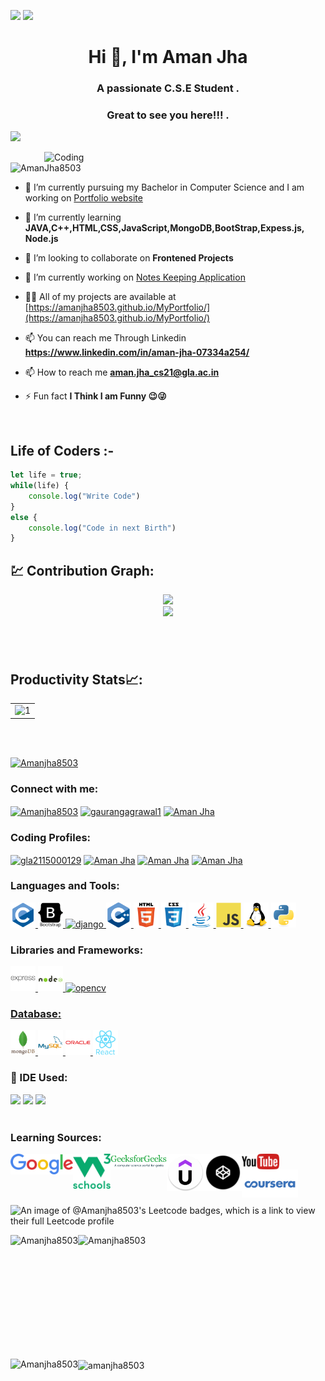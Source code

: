 ![](https://github.com/Amanjha8503/Amanjha8503/blob/main/bnr.png)
![](https://github.com/Amanjha8503/Amanjha8503/blob/main/banner.jpg)
<h1 align="center">Hi 👋, I'm Aman Jha</h1>
<h3 align="center">A passionate  C.S.E Student .</h3>
<h3 align="center">Great to see you here!!! .</h3>
<!-- Typing SVG by Amanjha8503 - https://github.com/Amanjha8503/readme-typing-svg -->
<p align="left">
  <a href="https://github.com/Amanjha8503/readme-typing-svg"><img src="https://readme-typing-svg.herokuapp.com/?lines=Hi,%20I%20am%20Aman%20Jha%20!;I%20Like%20to%20Explore%20new%20Coding%20Languages;I%20Love%20Coding%20❤;I%20Like%20to%20learn%20new%20Technologies.&font=Fira%20Code&left=true&width=440&height=45&color=61CC8C&vleft=true&size=22"></a>
</p>
<!--  -->
<img align="right" alt="Coding" Width="450" src="https://github.com/Amanjha8503/Amanjha8503/blob/main/code.gif"

<p align="left"> <img src="https://komarev.com/ghpvc/?username=AmanJha8503@&label=Profile%20views&color=0e75b6&style=flat" alt="AmanJha8503" /> </p>

- 🔭 I’m currently pursuing my Bachelor in  Computer Science and I am working on [Portfolio website](https://amanjha8503.github.io/MyPortfolio/)

- 🌱 I’m currently learning **JAVA,C++,HTML,CSS,JavaScript,MongoDB,BootStrap,Expess.js, Node.js**

- 👯 I’m looking to collaborate on **Frontened Projects**

- 🔭 I’m currently working on [Notes Keeping Application](https://amanjha8503.github.io/NotesKeepingApplication/)

- 👨‍💻 All of my projects are available at [https://amanjha8503.github.io/MyPortfolio/](https://amanjha8503.github.io/MyPortfolio/)

- 📫 You can reach me Through Linkedin **https://www.linkedin.com/in/aman-jha-07334a254/**

- 📫 How to reach me **aman.jha_cs21@gla.ac.in**

- ⚡ Fun fact **I Think I am Funny 😉😜**

<br>


## Life of Coders :-
```javascript
let life = true;
while(life) {
    console.log("Write Code")
}
else {
    console.log("Code in next Birth")
}
```

## 💹 Contribution Graph:

<div align = "center">

![][snake] <br> ![][graph]

</div>

<h2 align="center">
<p align="center"><img width="150%"
</p>

## Productivity Stats📈:
<table>
  <tr>
    <td><center><img src="https://github-profile-summary-cards.vercel.app/api/cards/profile-details?username=Amanjha8503&theme=monokai"  display=block width=100% height=auto  alt="1" ></center></td></b>
   </tr>
</table>

<!--
<a href="https://github.com/Amanjha8503/github-readme-activity-graph">
 <img src="https://activity-graph.herokuapp.com/graph?username=Amanjha8503&theme=react-dark&area=true&hide_border=true" width="100%">
</a>-->
</p>

<br><br>

<p align="left"> <a href="https://github.com/ryo-ma/github-profile-trophy"><img src="https://github-profile-trophy.vercel.app/?username=Amanjha8503&theme=darkhub" alt="Amanjha8503" /></a> </p>


<h3 align="left">Connect with me:</h3>
<p align="left">
<a href="https://twitter.com/Amanjha8503" target="blank"><img align="center" src="https://raw.githubusercontent.com/rahuldkjain/github-profile-readme-generator/master/src/images/icons/Social/twitter.svg" alt="Amanjha8503" height="30" width="40" /></a>
<a href="https://www.linkedin.com/in/aman-jha-07334a254/" target="blank"><img align="center" src="https://raw.githubusercontent.com/rahuldkjain/github-profile-readme-generator/master/src/images/icons/Social/linked-in-alt.svg" alt="gaurangagrawal1" height="30" width="40" /></a>
<a href="https://instagram.com/amanjha8503?igshid=ZGUzMzM3NWJiOQ==" target="blank"><img align="center" src="https://raw.githubusercontent.com/rahuldkjain/github-profile-readme-generator/master/src/images/icons/Social/instagram.svg" alt="Aman Jha" height="30" width="40" /></a><br>
<h3 align="left">Coding Profiles:</h3>
<a href="https://www.codechef.com/users/gla2115000129" target="blank"><img align="center" src="https://cdn.jsdelivr.net/npm/simple-icons@3.1.0/icons/codechef.svg" alt="gla2115000129" height="30" width="40" /></a>
<a href="https://www.hackerrank.com/amanjhavdjs12tha?hr_r=1" target="blank"><img align="center" src="https://raw.githubusercontent.com/rahuldkjain/github-profile-readme-generator/master/src/images/icons/Social/hackerrank.svg" alt="Aman Jha" height="30" width="40" /></a>
<a href="https://leetcode.com/Aman_jha_/" target="blank"><img align="center" src="https://raw.githubusercontent.com/rahuldkjain/github-profile-readme-generator/master/src/images/icons/Social/leet-code.svg" alt="Aman Jha" height="30" width="40" /></a>
<a href="https://auth.geeksforgeeks.org/user/amanjhavdjs12tha/practice" target="blank"><img align="center" src="https://raw.githubusercontent.com/rahuldkjain/github-profile-readme-generator/master/src/images/icons/Social/geeks-for-geeks.svg" alt="Aman Jha" height="30" width="40" /></a>
</p>

<h3 align="left">Languages and Tools:</h3>
<p align="left"> <a href="https://www.cprogramming.com/" target="_blank" rel="noreferrer"> <img src="https://raw.githubusercontent.com/devicons/devicon/master/icons/c/c-original.svg" alt="c" width="40" height="40"/>
<a href="https://getbootstrap.com" target="_blank" rel="noreferrer"> <img src="https://raw.githubusercontent.com/devicons/devicon/master/icons/bootstrap/bootstrap-plain-wordmark.svg" alt="bootstrap" width="40" height="40"/> </a>
<a href="https://www.djangoproject.com/" target="_blank" rel="noreferrer"> <img src="https://cdn.worldvectorlogo.com/logos/django.svg" alt="django" width="40" height="40"/> </a>
 </a> <a href="https://www.w3schools.com/cpp/" target="_blank" rel="noreferrer"> <img src="https://raw.githubusercontent.com/devicons/devicon/master/icons/cplusplus/cplusplus-original.svg" alt="cplusplus" width="40" height="40"/>
   </a> <a href="https://www.w3.org/html/" target="_blank" rel="noreferrer"> <img src="https://raw.githubusercontent.com/devicons/devicon/master/icons/html5/html5-original-wordmark.svg" alt="html5" width="40" height="40"/>
</a> <a href="https://www.w3schools.com/css/" target="_blank" rel="noreferrer"> <img src="https://raw.githubusercontent.com/devicons/devicon/master/icons/css3/css3-original-wordmark.svg" alt="css3" width="40" height="40"/>
 </a> <a href="https://www.java.com" target="_blank" rel="noreferrer"> <img src="https://raw.githubusercontent.com/devicons/devicon/master/icons/java/java-original.svg" alt="java" width="40" height="40"/>
 </a> <a href="https://developer.mozilla.org/en-US/docs/Web/JavaScript" target="_blank" rel="noreferrer"> <img src="https://raw.githubusercontent.com/devicons/devicon/master/icons/javascript/javascript-original.svg" alt="javascript" width="40" height="40"/>
</a> <a href="https://www.linux.org/" target="_blank" rel="noreferrer"> <img src="https://raw.githubusercontent.com/devicons/devicon/master/icons/linux/linux-original.svg" alt="linux" width="40" height="40"/>
 </a> <a href="https://www.python.org" target="_blank" rel="noreferrer"> <img src="https://raw.githubusercontent.com/devicons/devicon/master/icons/python/python-original.svg" alt="python" width="40" height="40"/> </a>
 </p>

 <h3 align="left">Libraries and Frameworks:</h3>
 </a> <a href="https://expressjs.com" target="_blank" rel="noreferrer"> <img src="https://raw.githubusercontent.com/devicons/devicon/master/icons/express/express-original-wordmark.svg" alt="express" width="40" height="40"/>
</a> <a href="https://nodejs.org" target="_blank" rel="noreferrer"> <img src="https://raw.githubusercontent.com/devicons/devicon/master/icons/nodejs/nodejs-original-wordmark.svg" alt="nodejs" width="40" height="40"/>
 </a> <a href="https://opencv.org/" target="_blank" rel="noreferrer"> <img src="https://www.vectorlogo.zone/logos/opencv/opencv-icon.svg" alt="opencv" width="40" height="40"/>
   <h3 align="left">Database:</h3>
  </a> <a href="https://www.mongodb.com/" target="_blank" rel="noreferrer"> <img src="https://raw.githubusercontent.com/devicons/devicon/master/icons/mongodb/mongodb-original-wordmark.svg" alt="mongodb" width="40" height="40"/>
</a> <a href="https://www.mysql.com/" target="_blank" rel="noreferrer"> <img src="https://raw.githubusercontent.com/devicons/devicon/master/icons/mysql/mysql-original-wordmark.svg" alt="mysql" width="40" height="40"/>
  </a> <a href="https://www.oracle.com/" target="_blank" rel="noreferrer"> <img src="https://raw.githubusercontent.com/devicons/devicon/master/icons/oracle/oracle-original.svg" alt="oracle" width="40" height="40"/>
  <a href="https://reactjs.org/" target="_blank" rel="noreferrer"> <img src="https://raw.githubusercontent.com/devicons/devicon/master/icons/react/react-original-wordmark.svg" alt="react" width="40" height="40"/> </a>
  <br>

  <h3 align="left"> 📝 IDE Used:</h3>

  ![][vscode] ![][pycharm] ![][intelij]  <br><br>


  <h3 align="left" > Learning Sources:</h3>


<img align="left" alt="Google" width="100px" src="https://github.com/03prashantpk/03prashantpk/blob/main/assets/google-2015-google-new-google-icon.svg" />
<img align="left" alt="W3school" width="60px" src="https://github.com/03prashantpk/03prashantpk/blob/main/assets/w3school.png" />
<img align="left" alt="gfg" width="90px" src="https://github.com/03prashantpk/03prashantpk/blob/main/assets/geeksforgeeks-17.png" />
<img align="left" alt="Udemy" width="60px" src="https://github.com/03prashantpk/03prashantpk/blob/main/assets/udemy.webp" />
<img align="left" alt="Codepen" width="60px" src="https://github.com/03prashantpk/03prashantpk/blob/main/assets/social-32-512.webp" />
<img align="left" alt="YouTube" width="60px" src="https://github.com/03prashantpk/03prashantpk/blob/main/assets/youtube.webp" />
<img align="left" alt="coursera" width="90px" src="https://github.com/03prashantpk/03prashantpk/blob/main/assets/coursera_logo_icon.png" />

<br><br><br><br>




 <!-- ![An image of @Amanjha8503's Leetcode badges, which is a link to view their full Leetcode profile](https://holopin.me/Amanjha8503) -->

 ![An image of @Amanjha8503's Leetcode badges, which is a link to view their full Leetcode profile](https://leetcode-badge-showcase.vercel.app/api?username=Aman_jha_)


<p><img align="left" src="https://github-readme-stats.vercel.app/api/top-langs?username=Amanjha8503&theme=radical&show_icons=true&locale=en&layout=compact" alt="Amanjha8503" /></p>

<p>&nbsp;<img align="left" src="https://github-readme-stats.vercel.app/api?username=Amanjha8503&theme=transparent&show_icons=true&locale=en" alt="Amanjha8503" /></p>
<br><br><br><br><br><br><br><br><br>
<p><img align="left" src="https://github-readme-streak-stats.herokuapp.com/?user=Amanjha8503&theme=radical" alt="Amanjha8503" /></p>

<p><img align="center" src="https://github-readme-stats.vercel.app/api/top-langs?username=amanjha8503&show_icons=true&locale=en&layout=compact" alt="amanjha8503" /></p>


[snake]: https://github.com/Amanjha8503/Amanjha8503/blob/output/snake.svg
[graph]: https://github-readme-activity-graph.cyclic.app/graph?username=Amanjha8503&theme=react-dark&hide_border=false&area=true
[vscode]: https://img.shields.io/badge/Visual%20Studio%20Code-%23007ACC.svg?style=for-the-badge&logo=visual-studio-code&logoColor=white
[pycharm]: https://img.shields.io/badge/pycharm-143?style=for-the-badge&logo=pycharm&logoColor=black&color=black&labelColor=green
[intelij]: https://img.shields.io/badge/IntelliJIDEA-000000.svg?style=for-the-badge&logo=intellij-idea&logoColor=white

